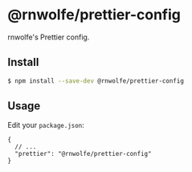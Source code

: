 # @rnwolfe/prettier-config
rnwolfe's Prettier config.

## Install
```bash
$ npm install --save-dev @rnwolfe/prettier-config
```

## Usage
Edit your `package.json`:

```jsonc
{
  // ...
  "prettier": "@rnwolfe/prettier-config"
}
```